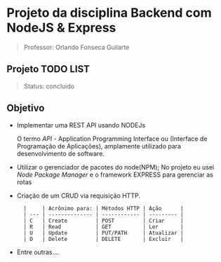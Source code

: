 # Projeto da disciplina Backend com NodeJS & Express

> Professor: Orlando Fonseca Guilarte

## Projeto TODO LIST
> Status: concluido

## Objetivo 

- Implementar uma REST API usando NODEJs
  
  O termo _API_ - Application Programming Interface ou (Interface de Programação de Aplicações), amplamente utilizado para desenvolvimento de software.

- Utilizar o gerenciador de pacotes do node(NPM);
  No projeto eu usei _Node Package Manager_ e o framework EXPRESS para gerenciar as rotas 

- Criação de um CRUD via requisição HTTP.

        |     | Acrônimo para: | Métodos HTTP | Ação      |
        | --- | -------------- | ------------ | --------- |
        | C   | Create         | POST         | Criar     |
        | R   | Read           | GET          | Ler       |
        | U   | Update         | PUT/PATH     | Atualizar |
        | D   | Delete         | DELETE       | Excluir   |

- Entre outras....
